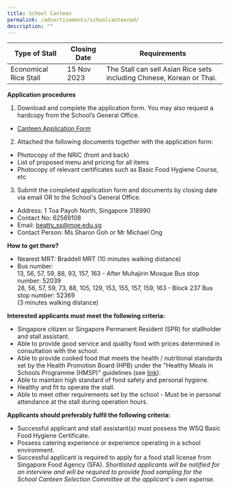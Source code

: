 ```yaml
---
title: School Canteen
permalink: /advertisements/schoolcanteenad/
description: ""
---
```

| Type of Stall | Closing Date | Requirements |
| -------- | -------- | -------- |
| Economical Rice Stall | 15 Nov 2023 |  The Stall can sell Asian Rice sets including Chinese, Korean or Thai. |

**Application procedures**
1. Download and complete the application form. You may also request a hardcopy from the School’s General Office.
* [Canteen Application Form](/files/application%20form%20for%20canteen%20stall.pdf)
2. Attached the following documents together with the application form:
* Photocopy of the NRIC (front and back)
* List of proposed menu and pricing for all items
* Photocopy of relevant certificates such as Basic Food Hygiene Course, etc
3. Submit the completed application form and documents by closing date via email OR to the School's General Office.
* Address: 1 Toa Payoh North, Singapore 318990
* Contact No: 62569108
* Email: [beatty_ss@moe.edu.sg](mailto:beatty_ss@moe.edu.sg )
* Contact Person: Ms Sharon Goh or Mr Michael Ong 

**How to get there?**
* Nearest MRT: Braddell MRT (10 minutes walking distance)
* Bus number: <br>
13, 56, 57, 59, 88, 93, 157, 163 - After Muhajirin Mosque Bus stop number: 52039<br>
28, 56, 57, 59, 73, 88, 105, 129, 153, 155, 157, 159, 163 - Block 237 Bus stop number: 52369<br>(3 minutes walking distance)

**Interested applicants must meet the following criteria:**
* Singapore citizen or Singapore Permanent Resident (SPR) for stallholder and stall assistant.
* Able to provide good service and quality food with prices determined in consultation with the school.
* Able to provide cooked food that meets the health / nutritional standards set by the Health Promotion Board (HPB) under the "Healthy Meals in Schools Programme (HMSP)" guidelines (see [link](https://www.hpb.gov.sg/schools/school-programmes/healthy-meals-in-schools-programme )).
* Able to maintain high standard of food safety and personal hygiene.
* Healthy and fit to operate the stall.
* Able to meet other requirements set by the school - Must be in personal attendance at the stall during operation hours.

**Applicants should preferably fulfil the following criteria:**
* Successful applicant and stall assistant(s) must possess the WSQ Basic Food Hygiene Certificate.
* Possess catering experience or experience operating in a school environment.
* Successful applicant is required to apply for a food stall license from Singapore Food Agency (SFA).
*Shortlisted applicants will be notified for an interview and will be required to provide food sampling for the School Canteen Selection Committee at the applicant's own expense.*